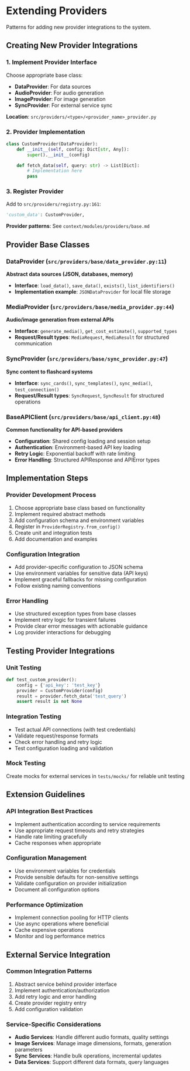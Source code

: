 # Extending Providers

Patterns for adding new provider integrations to the system.

## Creating New Provider Integrations

### 1. Implement Provider Interface
Choose appropriate base class:
- **DataProvider**: For data sources
- **AudioProvider**: For audio generation
- **ImageProvider**: For image generation
- **SyncProvider**: For external service sync

**Location**: `src/providers/<type>/<provider_name>_provider.py`

### 2. Provider Implementation
```python
class CustomProvider(DataProvider):
    def __init__(self, config: Dict[str, Any]):
        super().__init__(config)

    def fetch_data(self, query: str) -> List[Dict]:
        # Implementation here
        pass
```

### 3. Register Provider
Add to `src/providers/registry.py:161`:
```python
'custom_data': CustomProvider,
```

**Provider patterns**: See `context/modules/providers/base.md`

## Provider Base Classes

### DataProvider (`src/providers/base/data_provider.py:11`)
**Abstract data sources (JSON, databases, memory)**
- **Interface**: `load_data()`, `save_data()`, `exists()`, `list_identifiers()`
- **Implementation example**: `JSONDataProvider` for local file storage

### MediaProvider (`src/providers/base/media_provider.py:44`)
**Audio/image generation from external APIs**
- **Interface**: `generate_media()`, `get_cost_estimate()`, `supported_types`
- **Request/Result types**: `MediaRequest`, `MediaResult` for structured communication

### SyncProvider (`src/providers/base/sync_provider.py:47`)
**Sync content to flashcard systems**
- **Interface**: `sync_cards()`, `sync_templates()`, `sync_media()`, `test_connection()`
- **Request/Result types**: `SyncRequest`, `SyncResult` for structured operations

### BaseAPIClient (`src/providers/base/api_client.py:48`)
**Common functionality for API-based providers**
- **Configuration**: Shared config loading and session setup
- **Authentication**: Environment-based API key loading
- **Retry Logic**: Exponential backoff with rate limiting
- **Error Handling**: Structured APIResponse and APIError types

## Implementation Steps

### Provider Development Process
1. Choose appropriate base class based on functionality
2. Implement required abstract methods
3. Add configuration schema and environment variables
4. Register in `ProviderRegistry.from_config()`
5. Create unit and integration tests
6. Add documentation and examples

### Configuration Integration
- Add provider-specific configuration to JSON schema
- Use environment variables for sensitive data (API keys)
- Implement graceful fallbacks for missing configuration
- Follow existing naming conventions

### Error Handling
- Use structured exception types from base classes
- Implement retry logic for transient failures
- Provide clear error messages with actionable guidance
- Log provider interactions for debugging

## Testing Provider Integrations

### Unit Testing
```python
def test_custom_provider():
    config = {'api_key': 'test_key'}
    provider = CustomProvider(config)
    result = provider.fetch_data('test_query')
    assert result is not None
```

### Integration Testing
- Test actual API connections (with test credentials)
- Validate request/response formats
- Check error handling and retry logic
- Test configuration loading and validation

### Mock Testing
Create mocks for external services in `tests/mocks/` for reliable unit testing

## Extension Guidelines

### API Integration Best Practices
- Implement authentication according to service requirements
- Use appropriate request timeouts and retry strategies
- Handle rate limiting gracefully
- Cache responses when appropriate

### Configuration Management
- Use environment variables for credentials
- Provide sensible defaults for non-sensitive settings
- Validate configuration on provider initialization
- Document all configuration options

### Performance Optimization
- Implement connection pooling for HTTP clients
- Use async operations where beneficial
- Cache expensive operations
- Monitor and log performance metrics

## External Service Integration

### Common Integration Patterns
1. Abstract service behind provider interface
2. Implement authentication/authorization
3. Add retry logic and error handling
4. Create provider registry entry
5. Add configuration validation

### Service-Specific Considerations
- **Audio Services**: Handle different audio formats, quality settings
- **Image Services**: Manage image dimensions, formats, generation parameters
- **Sync Services**: Handle bulk operations, incremental updates
- **Data Services**: Support different data formats, query languages
